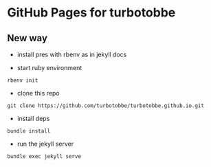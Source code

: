 # GitHub Pages for turbotobbe

## New way

* install pres with rbenv as in jekyll docs

* start ruby environment
```
rbenv init
```

* clone this repo

```
git clone https://github.com/turbotobbe/turbotobbe.github.io.git
```

* install deps
```
bundle install
```

* run the jekyll server
```
bundle exec jekyll serve
```
